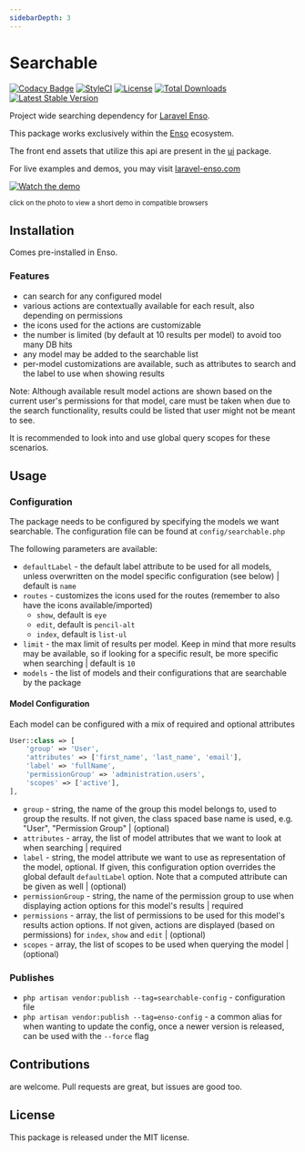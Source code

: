 ```yaml
---
sidebarDepth: 3
---
```


# Searchable

[![Codacy Badge](https://api.codacy.com/project/badge/Grade/9bd280636d3840b696f6bf788820a6db)](https://www.codacy.com/app/laravel-enso/Searchable?utm_source=github.com&amp;utm_medium=referral&amp;utm_content=laravel-enso/Searchable&amp;utm_campaign=Badge_Grade)
[![StyleCI](https://github.styleci.io/repos/150948993/shield?branch=master)](https://github.styleci.io/repos/150948993)
[![License](https://poser.pugx.org/laravel-enso/searchable/license)](https://packagist.org/packages/laravel-enso/searchable)
[![Total Downloads](https://poser.pugx.org/laravel-enso/searchable/downloads)](https://packagist.org/packages/laravel-enso/searchable)
[![Latest Stable Version](https://poser.pugx.org/laravel-enso/searchable/version)](https://packagist.org/packages/laravel-enso/searchable)

Project wide searching dependency for [Laravel Enso](https://github.com/laravel-enso/Enso).

This package works exclusively within the [Enso](https://github.com/laravel-enso/Enso) ecosystem.

The front end assets that utilize this api are present in the [ui](https://github.com/enso-ui/ui) package.

For live examples and demos, you may visit [laravel-enso.com](https://www.laravel-enso.com)

[![Watch the demo](https://laravel-enso.github.io/searchable/screenshots/bulma_001_thumb.png)](https://laravel-enso.github.io/searchable/videos/bulma_demo_01.mp4)

<sup>click on the photo to view a short demo in compatible browsers</sup>

## Installation

Comes pre-installed in Enso.

### Features

- can search for any configured model
- various actions are contextually available for each result, also depending on permissions
- the icons used for the actions are customizable
- the number is limited (by default at 10 results per model) to avoid too many DB hits
- any model may be added to the searchable list
- per-model customizations are available, such as attributes to search and the label to use when showing results

Note: Although available result model actions are shown based on the current user's permissions for that model, 
care must be taken when due to the search functionality, results could be listed that user might not be meant to see.

It is recommended to look into and use global query scopes for these scenarios.    


## Usage

### Configuration

The package needs to be configured by specifying the models we want searchable. The configuration file can be found
at `config/searchable.php` 

The following parameters are available:
*  `defaultLabel` - the default label attribute to be used for all models, 
unless overwritten on the model specific configuration (see below) | default is `name`
* `routes` - customizes the icons used for the routes (remember to also have the icons available/imported)
    - `show`, default is `eye` 
    - `edit`, default is `pencil-alt`
    - `index`, default is `list-ul`
* `limit` - the max limit of results per model. Keep in mind that more results may be available, so if looking for a specific result, 
 be more specific when searching | default is `10`
* `models` - the list of models and their configurations that are searchable by the package

#### Model Configuration

Each model can be configured with a mix of required and optional attributes

```php
User::class => [
    'group' => 'User',
    'attributes' => ['first_name', 'last_name', 'email'],
    'label' => 'fullName',
    'permissionGroup' => 'administration.users',
    'scopes' => ['active'],
],
```

* `group` - string, the name of the group this model belongs to, used to group the results. If not given, the class spaced base name is used, e.g. "User", "Permission Group" | (optional)
* `attributes` - array, the list of model attributes that we want to look at when searching | required
* `label` - string, the model attribute we want to use as representation of the model, optional. If given, this configuration option
overrides the global default `defaultLabel` option. Note that a computed attribute can be given as well | (optional)
* `permissionGroup` - string, the name of the permission group to use when displaying action options for this model's results | required
* `permissions` - array, the list of permissions to be used for this model's results action options. 
If not given, actions are displayed  (based on permissions) for `index`, `show` and `edit` | (optional)
* `scopes` - array, the list of scopes to be used when querying the model | (optional) 

### Publishes

- `php artisan vendor:publish --tag=searchable-config` - configuration file
- `php artisan vendor:publish --tag=enso-config` - a common alias for when wanting to update the config,
once a newer version is released, can be used with the `--force` flag

## Contributions

are welcome. Pull requests are great, but issues are good too.

## License

This package is released under the MIT license.
